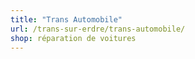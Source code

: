 ```yaml
---
title: "Trans Automobile"
url: /trans-sur-erdre/trans-automobile/
shop: réparation de voitures
---
```

